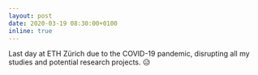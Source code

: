 ```yaml
---
layout: post
date: 2020-03-19 08:30:00+0100
inline: true
---
```


Last day at ETH Z&uuml;rich due to the COVID-19 pandemic, disrupting all my studies and potential research projects. :disappointed_relieved:
